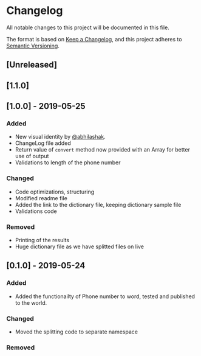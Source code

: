 # Changelog
All notable changes to this project will be documented in this file.

The format is based on [Keep a Changelog](https://keepachangelog.com/en/1.0.0/),
and this project adheres to [Semantic Versioning](https://semver.org/spec/v2.0.0.html).

## [Unreleased]
## [1.1.0]

## [1.0.0] - 2019-05-25
### Added
- New visual identity by [@abhilashak](https://github.com/abhilashak).
- ChangeLog file added
- Return value of `convert` method now provided with an Array for better use of output
- Validations to length of the phone number

### Changed
- Code optimizations, structuring
- Modified readme file
- Added the link to the dictionary file, keeping dictionary sample file
- Validations code

### Removed
- Printing of the results
- Huge dictionary file as we have splitted files on live

## [0.1.0] - 2019-05-24
### Added
- Added the functionailty of Phone number to word, tested and published to the world.

### Changed
- Moved the splitting code to separate namespace
### Removed
